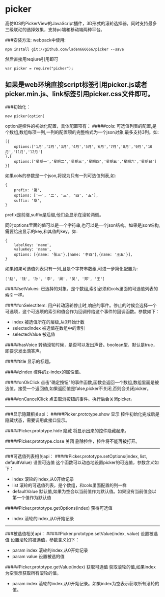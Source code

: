 # picker
高仿IOS的PickerView的JavaScript插件，3D形式的滚轮选择器，同时支持最多三级联动的选择效果，支持pc端和移动端两种平台。

###安装方法:
webpack中使用:
```
npm install git://github.com/laden666666/picker --save
```
然后直接用reqiure引用即可
```
var picker = require("picker");
```
如果是web环境直接script标签引用picker.js或者picker.min.js、link标签引用picker.css文件即可。
 ---
###初始化：
```
new picker(option)
```
option是控件的初始化配置，具体配置项有：
#####cols:
可选值列表的配置,是个数组,数组每项一列,一列的配置项的完整格式为一个json对象,最多支持3列。如:
```
[{
	options:['1月','2月','3月','4月','5月','6月','7月','8月','9月','10月','11月','12月']
},{
	options:['星期一','星期二','星期三','星期四','星期五','星期六','星期日']
}]
```
如果cols的参数是一个json,将视为只有一列可选值列表,如:
```
{
	prefix: '第',
	options: ['一', '二', '三', '四', '五'],
	suffix: '章',
}
```
prefix是前缀,suffix是后缀,他们会显示在滚轮两侧。

同时options里面的值可以是一个字符串,也可以是一个json结构。如果是json结构,需要给出显示的key,和其值的key。如:
```
{
	labelKey: 'name',
	valueKey: 'name',
	options: [{name: '张三'},{name: '李四'},{name: '王五'}],
}
```

如果如果可选值列表只有一列,且是个字符串数组,可进一步简化配置为:
```
['赵', '钱', '孙', '李', '周', '吴', '郑', '王']
```

#####setValues:
已选择的对象。是个数组,索引必须和cols里面的可选值列表的索引一样。

#####onSelectItem:
用户转动滚轮停止时,响应的事件。停止的时候会选择一个可选项，这个可选项的索引和值会作为回调传给这个事件的回调函数。参数如下：

 * index				被选值所在的层级,从0开始计数
 * selectedIndex		被选值在数组中的索引
 * selectedValue		被选值

#####hasVoice
转动滚轮时候，是否可以发出声音。boolean型，默认是true，即要求发出滴答声。

#####title
显示的标题。

#####zIndex
控件的z-index的属性值。

#####onOkClick
点击"确定按钮"的事件函数,函数会返回一个数组,数组里面是被选值。接受一个返回值,如果返回值是false,picker不关闭,否则会关闭picker。

#####onCancelClick
点击取消按钮的事件。执行后会关闭picker。

---
###显示隐藏相关api：
#####Picker.prototype.show 显示
控件初始化完成后是隐藏状态，需要调用此接口显示。

#####Picker.prototype.hide 隐藏
将显示出来的控件隐藏起来。

#####Picker.prototype.close 关闭
删除控件，控件将不能再被打开。

---
###可选值列表相关api：
#####Picker.prototype.setOptions(index, list, defaultValue) 设置可选值
这个函数可以动态地设置picker的可选值，参数含义如下：
 * index             滚轮的index,从0开始记录
 * list              滚轮的可选值列表，是个数组，和cols里面配置的列一样
 * defaultValue      默认值,如果为空会以当前值作为默认值。如果没有当前值会以第一个值作为默认值

#####Picker.prototype.getOptions(index) 获得可选值
 * index             滚轮的index,从0开始记录

---
###被选值相关api：
#####Picker.prototype.setValue(index, value) 设置被选值
设置滚轮的被选值，参数含义如下：
 * param index             滚轮的index,从0开始记录
 * param value             设置被选的值

#####Picker.prototype.getValue(index) 获取可选值
 获取滚轮的值,如果index为空表示获取所有滚轮的值。
 * param index             滚轮的index,从0开始记录。如果index为空表示获取所有滚轮的值。